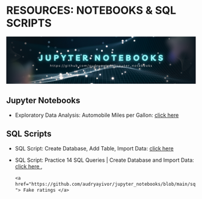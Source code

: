 # RESOURCES: NOTEBOOKS & SQL SCRIPTS 
![Jupyter Notebooks](https://github.com/audryayivor/jupyter_notebooks/blob/main/aa_github_jupyternotebooks_pic.png)

## Jupyter Notebooks
<ul>
  <li>Exploratory Data Analysis: Automobile Miles per Gallon: <a href="https://github.com/audryayivor/jupyter_notebooks/blob/main/online_article_medium_eda_auto_mpg.ipynb"> click here </a></li>
</ul>

## SQL Scripts
<ul>
  <li>SQL Script: Create Database, Add Table, Import Data:  <a href="https://github.com/audryayivor/jupyter_notebooks/blob/main/sql_tutorial_1_create_database_add_table_add_records.sql "> click here </a></li>
</ul>

<ul>
  <li>
    SQL Script: Practice 14 SQL Queries | Create Database and Import Data:  <a href="https://github.com/audryayivor/jupyter_notebooks/blob/main/sql_tutorial_2_practise_sql_queries_create_database_import_data.sql "> click here </a>, 

    <a href="https://github.com/audryayivor/jupyter_notebooks/blob/main/sql_tutorial_2_practise_sql_queries_create_database_import_data.sql "> Fake ratings </a>  
  
  </li>


  
</ul>

